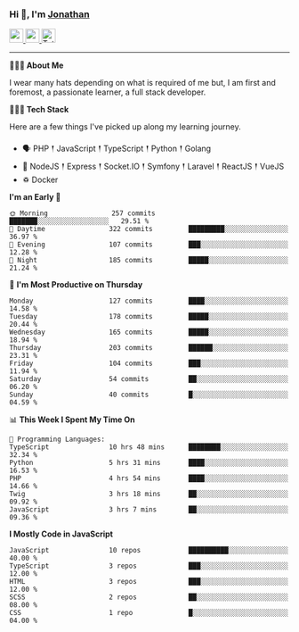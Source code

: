 ### Hi 👋, I'm [Jonathan](https://jonathan-d.ch) 

<p>
  <a href="https://www.linkedin.com/in/jdebetaz">
    <img src="https://img.shields.io/badge/linkedin-%230077B5.svg?&style=for-the-badge&logo=linkedin&logoColor=white" height=25>
  </a>
  <a href="https://www.instagram.com/jdebetaz/">
    <img src="https://img.shields.io/badge/instagram-%23E4405F.svg?&style=for-the-badge&logo=instagram&logoColor=white" height=25>
  </a>
  <a href="https://wakatime.com/@5c95ead1-71ee-4ecc-9a32-6c2b293dd432">
    <img src="https://wakatime.com/badge/user/5c95ead1-71ee-4ecc-9a32-6c2b293dd432.svg?style=for-the-badge" height=25 alt="Total time coded since Aug 23 2019" />
  </a>
</p>

-------

**🙋🏻‍♂️ About Me** 

<p>I wear many hats depending on what is required of me but, I am first and foremost, a passionate learner, a full stack developer.</p>

**👨🏻‍💻 Tech Stack** 

<p>Here are a few things I've picked up along my learning journey.</p>

- 🗣 PHP 𒑰 JavaScript 𒑰 TypeScript 𒑰 Python 𒑰 Golang
- 🎒 NodeJS 𒑰 Express 𒑰 Socket.IO 𒑰 Symfony 𒑰 Laravel 𒑰 ReactJS 𒑰 VueJS
- ♽ Docker

<!--START_SECTION:waka-->
**I'm an Early 🐤** 

```text
🌞 Morning                257 commits         ███████░░░░░░░░░░░░░░░░░░   29.51 % 
🌆 Daytime                322 commits         █████████░░░░░░░░░░░░░░░░   36.97 % 
🌃 Evening                107 commits         ███░░░░░░░░░░░░░░░░░░░░░░   12.28 % 
🌙 Night                  185 commits         █████░░░░░░░░░░░░░░░░░░░░   21.24 % 
```
📅 **I'm Most Productive on Thursday** 

```text
Monday                   127 commits         ████░░░░░░░░░░░░░░░░░░░░░   14.58 % 
Tuesday                  178 commits         █████░░░░░░░░░░░░░░░░░░░░   20.44 % 
Wednesday                165 commits         █████░░░░░░░░░░░░░░░░░░░░   18.94 % 
Thursday                 203 commits         ██████░░░░░░░░░░░░░░░░░░░   23.31 % 
Friday                   104 commits         ███░░░░░░░░░░░░░░░░░░░░░░   11.94 % 
Saturday                 54 commits          ██░░░░░░░░░░░░░░░░░░░░░░░   06.20 % 
Sunday                   40 commits          █░░░░░░░░░░░░░░░░░░░░░░░░   04.59 % 
```


📊 **This Week I Spent My Time On** 

```text
💬 Programming Languages: 
TypeScript               10 hrs 48 mins      ████████░░░░░░░░░░░░░░░░░   32.34 % 
Python                   5 hrs 31 mins       ████░░░░░░░░░░░░░░░░░░░░░   16.53 % 
PHP                      4 hrs 54 mins       ████░░░░░░░░░░░░░░░░░░░░░   14.66 % 
Twig                     3 hrs 18 mins       ██░░░░░░░░░░░░░░░░░░░░░░░   09.92 % 
JavaScript               3 hrs 7 mins        ██░░░░░░░░░░░░░░░░░░░░░░░   09.36 % 
```

**I Mostly Code in JavaScript** 

```text
JavaScript               10 repos            ██████████░░░░░░░░░░░░░░░   40.00 % 
TypeScript               3 repos             ███░░░░░░░░░░░░░░░░░░░░░░   12.00 % 
HTML                     3 repos             ███░░░░░░░░░░░░░░░░░░░░░░   12.00 % 
SCSS                     2 repos             ██░░░░░░░░░░░░░░░░░░░░░░░   08.00 % 
CSS                      1 repo              █░░░░░░░░░░░░░░░░░░░░░░░░   04.00 % 
```




<!--END_SECTION:waka-->
